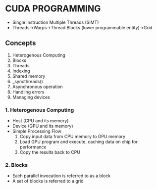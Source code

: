 # CUDA PROGRAMMING

- Single Instruction Multiple Threads (SIMT)
- Threads->Warps->Thread Blocks (lower programmable entity)->Grid

## Concepts

1. Heterogenous Computing
2. Blocks
3. Threads
4. Indexing
5. Shared memory
6. _syncthreads()
7. Asynchronous operation
8. Handling errors
9. Managing devices

### 1. Heterogenous Computing

- Host (CPU and its memory)
- Device (GPU and its memory)
- Simple Processing Flow
   1. Copy input data from CPU memory to GPU memory
   2. Load GPU program and execute, caching data on chip for performance
   3. Copy the results back to CPU

### 2. Blocks

- Each parallel invocation is referred to as a block
- A set of blocks is referred to a grid